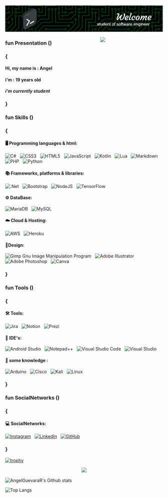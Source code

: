 ![Header](BannerPerfil.png)

<img src="https://octodex.github.com/images/steroidtocat.png" width="200" align= "right"/>

### fun Presentation ()
### {
#### Hi, my name is : **Angel**
#### i'm : **19 years old**
#### _i'm currently student_
### }

### fun Skills ()
### {
#### 🖥️ Programming languages & html:
![C#](https://img.shields.io/badge/c%23-%23239120.svg?style=for-the-badge&logo=csharp&logoColor=white) &nbsp;
![CSS3](https://img.shields.io/badge/css3-%231572B6.svg?style=for-the-badge&logo=css3&logoColor=white) &nbsp;
![HTML5](https://img.shields.io/badge/html5-%23E34F26.svg?style=for-the-badge&logo=html5&logoColor=white) &nbsp;
![JavaScript](https://img.shields.io/badge/javascript-%23323330.svg?style=for-the-badge&logo=javascript&logoColor=%23F7DF1E) &nbsp;
![Kotlin](https://img.shields.io/badge/kotlin-%237F52FF.svg?style=for-the-badge&logo=kotlin&logoColor=white) &nbsp;
![Lua](https://img.shields.io/badge/lua-%232C2D72.svg?style=for-the-badge&logo=lua&logoColor=white) &nbsp;
![Markdown](https://img.shields.io/badge/markdown-%23000000.svg?style=for-the-badge&logo=markdown&logoColor=white) &nbsp;
![PHP](https://img.shields.io/badge/php-%23777BB4.svg?style=for-the-badge&logo=php&logoColor=white) &nbsp;
![Python](https://img.shields.io/badge/python-3670A0?style=for-the-badge&logo=python&logoColor=ffdd54) &nbsp;

#### 📚 Frameworks, platforms & libraries:
![.Net](https://img.shields.io/badge/.NET-5C2D91?style=for-the-badge&logo=.net&logoColor=white) &nbsp;
![Bootstrap](https://img.shields.io/badge/bootstrap-%238511FA.svg?style=for-the-badge&logo=bootstrap&logoColor=white) &nbsp;
![NodeJS](https://img.shields.io/badge/node.js-6DA55F?style=for-the-badge&logo=node.js&logoColor=white) &nbsp;
![TensorFlow](https://img.shields.io/badge/TensorFlow-%23FF6F00.svg?style=for-the-badge&logo=TensorFlow&logoColor=white) &nbsp;


#### ⚙ DataBase:
![MariaDB](https://img.shields.io/badge/MariaDB-003545?style=for-the-badge&logo=mariadb&logoColor=white) &nbsp;
![MySQL](https://img.shields.io/badge/mysql-4479A1.svg?style=for-the-badge&logo=mysql&logoColor=white)

#### ☁️ Cloud & Hosting:
![AWS](https://img.shields.io/badge/AWS-%23FF9900.svg?style=for-the-badge&logo=amazon-aws&logoColor=white) &nbsp;
![Heroku](https://img.shields.io/badge/heroku-%23430098.svg?style=for-the-badge&logo=heroku&logoColor=white)

#### 🎨Design:
![Gimp Gnu Image Manipulation Program](https://img.shields.io/badge/Gimp-657D8B?style=for-the-badge&logo=gimp&logoColor=FFFFFF) &nbsp;
![Adobe Illustrator](https://img.shields.io/badge/adobe%20illustrator-%23FF9A00.svg?style=for-the-badge&logo=adobe%20illustrator&logoColor=white) &nbsp;
![Adobe Photoshop](https://img.shields.io/badge/adobe%20photoshop-%2331A8FF.svg?style=for-the-badge&logo=adobe%20photoshop&logoColor=white) &nbsp;
![Canva](https://img.shields.io/badge/Canva-%2300C4CC.svg?style=for-the-badge&logo=Canva&logoColor=white)

### }
### fun Tools ()
### {
#### 🛠️ Tools:
![Jira](https://img.shields.io/badge/jira-%230A0FFF.svg?style=for-the-badge&logo=jira&logoColor=white) &nbsp;
![Notion](https://img.shields.io/badge/Notion-%23000000.svg?style=for-the-badge&logo=notion&logoColor=white) &nbsp;
![Prezi](https://img.shields.io/badge/Prezi-%23000000.svg?style=for-the-badge&logo=Prezi&logoColor=white) &nbsp;

#### 📖 IDE's:
![Android Studio](https://img.shields.io/badge/android%20studio-346ac1?style=for-the-badge&logo=android%20studio&logoColor=white) &nbsp;
![Notepad++](https://img.shields.io/badge/Notepad++-90E59A.svg?style=for-the-badge&logo=notepad%2b%2b&logoColor=black) &nbsp;
![Visual Studio Code](https://img.shields.io/badge/Visual%20Studio%20Code-0078d7.svg?style=for-the-badge&logo=visual-studio-code&logoColor=white) &nbsp;
![Visual Studio](https://img.shields.io/badge/Visual%20Studio-5C2D91.svg?style=for-the-badge&logo=visual-studio&logoColor=white) &nbsp;

#### 📒 some knowledge :
![Arduino](https://img.shields.io/badge/-Arduino-00979D?style=for-the-badge&logo=Arduino&logoColor=white) &nbsp;
![Cisco](https://img.shields.io/badge/cisco-%23049fd9.svg?style=for-the-badge&logo=cisco&logoColor=black) &nbsp;
![Kali](https://img.shields.io/badge/Kali-268BEE?style=for-the-badge&logo=kalilinux&logoColor=white) &nbsp; 
![Linux](https://img.shields.io/badge/Linux-FCC624?style=for-the-badge&logo=linux&logoColor=black)
### }

### fun SocialNetworks ()
### {
#### 💻 SocialNetworks:
[![Instagram](https://img.shields.io/badge/Instagram-%23E4405F.svg?style=for-the-badge&logo=Instagram&logoColor=white)]() &nbsp;
[![LinkedIn](https://img.shields.io/badge/linkedin-%230077B5.svg?style=for-the-badge&logo=linkedin&logoColor=white)](https://www.linkedin.com/in/angelguevarar/) &nbsp;
[![GitHub](https://img.shields.io/badge/github-%23121011.svg?style=for-the-badge&logo=github&logoColor=white)](https://github.com/AngelGuevaraR)
### }

[![trophy](https://github-profile-trophy.vercel.app/?username=AngelGuevaraR&theme=onedark)](https://github.com/ryo-ma/github-profile-trophy)

<div class= "fadeIn" id="header" align="center">
  <img src="https://media.giphy.com/media/HQHwvSBSy7s0AXOlWt/giphy.gif" width="200"/>
</div>

![AngelGuevaraR's Github stats](https://github-readme-stats.vercel.app/api?username=AngelGuevaraR&show_icons=true&theme=dracula)

![Top Langs](https://github-readme-stats.vercel.app/api/top-langs/?username=AngelGuevaraR&layout=compact&theme=dracula)
